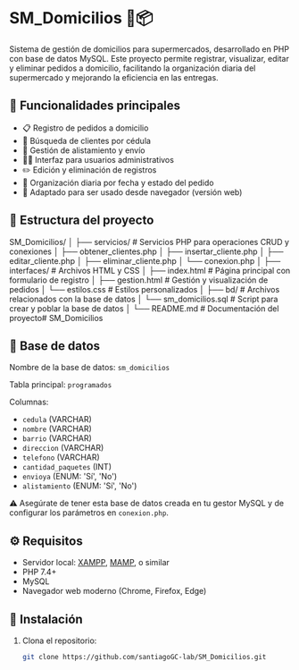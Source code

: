 # SM_Domicilios 🚚📦

Sistema de gestión de domicilios para supermercados, desarrollado en PHP con base de datos MySQL. Este proyecto permite registrar, visualizar, editar y eliminar pedidos a domicilio, facilitando la organización diaria del supermercado y mejorando la eficiencia en las entregas.

## 🧩 Funcionalidades principales

- 📋 Registro de pedidos a domicilio
- 🔎 Búsqueda de clientes por cédula
- 🛒 Gestión de alistamiento y envío
- 🧑‍💼 Interfaz para usuarios administrativos
- ✏️ Edición y eliminación de registros
- 📅 Organización diaria por fecha y estado del pedido
- 📲 Adaptado para ser usado desde navegador (versión web)

## 📁 Estructura del proyecto

SM_Domicilios/
│
├── servicios/ # Servicios PHP para operaciones CRUD y conexiones
│ ├── obtener_clientes.php
│ ├── insertar_cliente.php
│ ├── editar_cliente.php
│ ├── eliminar_cliente.php
│ └── conexion.php
│
├── interfaces/ # Archivos HTML y CSS
│ ├── index.html # Página principal con formulario de registro
│ ├── gestion.html # Gestión y visualización de pedidos
│ └── estilos.css # Estilos personalizados
│
├── bd/ # Archivos relacionados con la base de datos
│ └── sm_domicilios.sql # Script para crear y poblar la base de datos
│
└── README.md # Documentación del proyecto# SM_Domicilios

## 🧠 Base de datos

Nombre de la base de datos: `sm_domicilios`

Tabla principal: `programados`

Columnas:
- `cedula` (VARCHAR)
- `nombre` (VARCHAR)
- `barrio` (VARCHAR)
- `direccion` (VARCHAR)
- `telefono` (VARCHAR)
- `cantidad_paquetes` (INT)
- `envioya` (ENUM: 'Sí', 'No')
- `alistamiento` (ENUM: 'Sí', 'No')

⚠️ Asegúrate de tener esta base de datos creada en tu gestor MySQL y de configurar los parámetros en `conexion.php`.

## ⚙️ Requisitos

- Servidor local: [XAMPP](https://www.apachefriends.org/es/index.html), [MAMP](https://www.mamp.info/en/), o similar
- PHP 7.4+
- MySQL
- Navegador web moderno (Chrome, Firefox, Edge)

## 🚀 Instalación

1. Clona el repositorio:
   ```bash
   git clone https://github.com/santiagoGC-lab/SM_Domicilios.git
